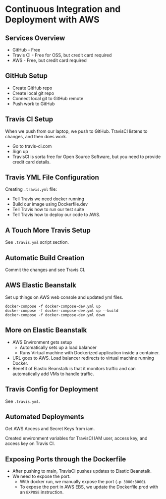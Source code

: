 # Continuous Integration and Deployment with AWS

## Services Overview

* GitHub - Free
* Travis CI - Free for OSS, but credit card required
* AWS - Free, but credit card required

## GitHub Setup

* Create GitHub repo
* Create local git repo
* Connect local git to GitHub remote
* Push work to GitHub

## Travis CI Setup

When we push from our laptop, we push to GitHub. TravisCI listens to changes, and then does work.

* Go to travis-ci.com
* Sign up
* TravisCI is sorta free for Open Source Software, but you need to provide credit card details.

## Travis YML File Configuration

Creating `.travis.yml` file:
* Tell Travis we need docker running
* Build our image using Dockerfile.dev
* Tell Travis how to run our test suite
* Tell Travis how to deploy our code to AWS.

## A Touch More Travis Setup

See `.travis.yml` script section.

## Automatic Build Creation

Commit the changes and see Travis CI.

## AWS Elastic Beanstalk

Set up things on AWS web console and updated yml files.

```
docker-compose -f docker-compose-dev.yml up
docker-compose -f docker-compose-dev.yml up --build
docker-compose -f docker-compose-dev.yml down
```

## More on Elastic Beanstalk

* AWS Environment gets setup
  * Automatically sets up a load balancer
  * Runs Virtual machine with Dockerized application inside a container.
* URL goes to AWS. Load balancer redirects to virtual machine running Docker.
* Benefit of Elastic Beanstalk is that it monitors traffic and can automatically add VMs to handle traffic.

## Travis Config for Deployment

See `.travis.yml`.

## Automated Deployments

Get AWS Access and Secret Keys from iam.

Created environment variables for TravisCI IAM user, access key, and access key on Travis CI.

## Exposing Ports through the Dockerfile

* After pushing to main, TravisCI pushes updates to Elastic Beanstalk.
* We need to expose the port.
  * With docker run, we manually expose the port (`-p 3000:3000`).
  * To expose the port in AWS EBS, we update the Dockerfile.prod with an `EXPOSE` instruction.
